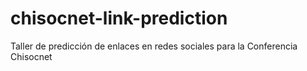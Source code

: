 # chisocnet-link-prediction
Taller de predicción de enlaces en redes sociales para la Conferencia Chisocnet
